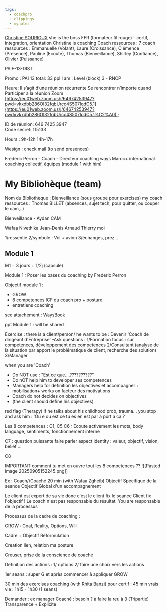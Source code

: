 ```yaml
---
tags:
  - coachpro
  - clippings
  - mynotes
---
```



[Christine SOURIOUX](https://coachingways.360learning.com/profile/62165547f328305b7da68438)
she is the boss
FFR (formateur fil rouge) - certif, integration, orientation
Christine is coaching Coach ressources :
7 coach ressources : Emmanuelle (Volant), Laure (Croissance), Clémence (Presence), 
Pauline (Ecoute), Thomas (Bienveillance), Shirley (Confiance), Olivier (Puissance)

PAIF-13-DIST

Promo : PAI 13
total: 33 ppl 
I am : Level (block) 3 - RNCP

Heure: Il s’agit d’une réunion récurrente Se rencontrer n’importe quand  
Participer à la réunion Zoom  
[https://eu01web.zoom.us/j/64674253947?pwd=vkxdbb286OI32fqbUrcc4S507IodC5.1](https://eu01web.zoom.us/j/64674253947?pwd=vkxdbb286OI32fqbUrcc4S507IodC5.1%C2%A0) ;  
  
ID de réunion: 646 7425 3947  
Code secret: 115133

Hours : 
9h-12h
14h-17h

Wesign : check mail (to send presences)

Frederic Perron - Coach - Directeur coaching ways Maroc+ international
coaching collectif, équipes (module 1 with him)



# My Bibliohèque (team)
Nom du Bibliothèque : Bienveillance (sous groupe pour exercises)
my coach ressources : Thomas BILLET (absences, sujet tech, pour quitter, ou couper le cam,..)

Bienveillance - Aydan CAM

Wafaa
Nivethika
Jean-Denis
Arnaud
Thierry
moi

1/ressentie
2/symbole : Vol + avion
3/échanges, prez...

## Module 1 
M1 = 3 jours + 1/2j (capsule)

Module 1 : Poser les bases du coaching by Frederic Perron

Objectif module 1 : 

- GROW 
- 8 competences ICF du coach pro + posture
- entretiens coaching

see attachement : WaysBook 

ppt Module 1 : will be shared 


Exercise : there is a client/person/ he wants to be : Devenir 'Coach de dirigeant d'Entreprise'
-Ask questions :
1/Formation focus : sur competences, développement des competences 
2/Consultant (analyse de la situation par apport le problématique de client, recherche des solution)
3/Manager

when you are 'Coach'

- Do NOT use : "Est ce que....??????????"
- Do nOT help him to developer ses competences
- Managers help for definition les objectives et accompagner + mobilisation+ works on facteur des motivations 
- Coach do not decides on objectives
- (the client should define his objectives)


red flag (Therapy)
if he talks about his childhood prob, trauma...
you stop and ask him : 'Ou e
ou est ce tu es en est par a port a ca ?


Les 8 competences : 
C1, C5
C6 : Ecoute activement
les mots, body language, sentiments, fonctionnement interne

C7 : question puissante
faire parler
aspect identity : valeur, objectif, vision, belief ...

C8

IMPORTANT  comment tu met en ouvre tout les 8 competences ?? 
![[Pasted image 20250905152245.png]]

Ex : Coach//Coaché 20 min (with Wafaa Zgheib)
Objectif Spécifique de la seance
Objectif Global d'un accompagnement 

Le client est expert de sa vie donc c'est le client fix le seance
Client fix l'objectif ! 
Le coach n'est pas responsable du résultat. You are responsable de la processus 


Processus de la cadre de coaching :

GROW : Goal, Reality, Options, Will

Cadre + Objectif
Reformulation

Creation lien, relation ma posture

Creuser, prise de la conscience de coaché 

Definition des actions :
1/ options
2/ faire une choix vers les actions 

1er seans : super G
et après commencer à appliquer GROW

30 min des exercises coaching (with Rhita Banzi)
pour certif : 45 min
vrais vie : 1h15 - 1h30 (1 seans)

Demander : ex manager 
Coaché : besoin ?
à faire la reu à 3 (Tripartie) Transparence + Explicite
























